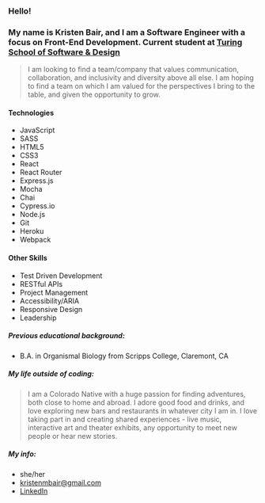 ### Hello!

### My name is Kristen Bair, and I am a Software Engineer with a focus on Front-End Development. Current student at [Turing School of Software & Design](https://frontend.turing.io/)

> I am looking to find a team/company that values communication, collaboration, and inclusivity and diversity above all else. I am hoping to find a team on which I am valued for the perspectives I bring to the table, and given the opportunity to grow. 

#### Technologies
* JavaScript
* SASS
* HTML5
* CSS3
* React
* React Router
* Express.js
* Mocha
* Chai
* Cypress.io
* Node.js
* Git
* Heroku
* Webpack

#### Other Skills
* Test Driven Development
* RESTful APIs
* Project Management
* Accessibility/ARIA
* Responsive Design
* Leadership

##### Previous educational background:
* B.A. in Organismal Biology from Scripps College, Claremont, CA

##### My life outside of coding:
> I am a Colorado Native with a huge passion for finding adventures, both close to home and abroad. I adore good food and drinks, and love exploring new bars and restaurants in whatever city I am in. I love taking part in and creating shared experiences - live music, interactive art and theater exhibits, any opportunity to meet new people or hear new stories. 

##### My info:
* she/her
* <kristenmbair@gmail.com>
* [LinkedIn](linkedin.com/in/kristenmbair)
